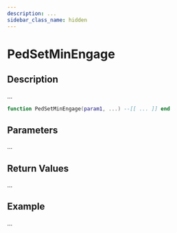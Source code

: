 ```yaml
---
description: ...
sidebar_class_name: hidden
---
```


# PedSetMinEngage

## Description

...

```lua
function PedSetMinEngage(param1, ...) --[[ ... ]] end
```

## Parameters

...

## Return Values

...

## Example

...

